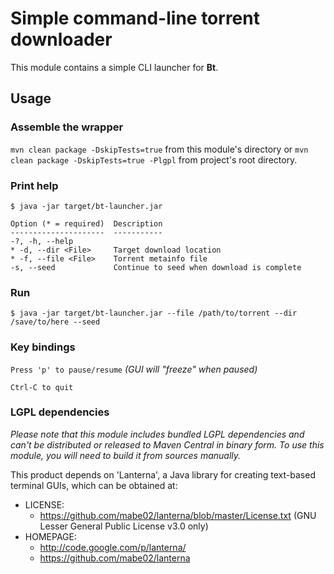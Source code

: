 # Simple command-line torrent downloader

This module contains a simple CLI launcher for **Bt**.

## Usage

### Assemble the wrapper

```mvn clean package -DskipTests=true``` from this module's directory or ```mvn clean package -DskipTests=true -Plgpl``` from project's root directory.

### Print help

```
$ java -jar target/bt-launcher.jar

Option (* = required)  Description                               
---------------------  -----------                               
-?, -h, --help                                                   
* -d, --dir <File>     Target download location                  
* -f, --file <File>    Torrent metainfo file                     
-s, --seed             Continue to seed when download is complete
```

### Run

```
$ java -jar target/bt-launcher.jar --file /path/to/torrent --dir /save/to/here --seed
```

### Key bindings

`Press 'p' to pause/resume` _(GUI will "freeze" when paused)_

`Ctrl-C to quit`

### LGPL dependencies

_Please note that this module includes bundled LGPL dependencies and can't be distributed or released to Maven Central in binary form.
To use this module, you will need to build it from sources manually._

This product depends on 'Lanterna', a Java library for creating text-based terminal GUIs, which can be obtained at:
  * LICENSE:
    * https://github.com/mabe02/lanterna/blob/master/License.txt (GNU Lesser General Public License v3.0 only)
  * HOMEPAGE:
    * http://code.google.com/p/lanterna/
    * https://github.com/mabe02/lanterna
